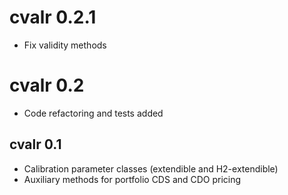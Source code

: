 # cvalr 0.2.1

- Fix validity methods

# cvalr 0.2

- Code refactoring and tests added

## cvalr 0.1

- Calibration parameter classes (extendible and H2-extendible)
- Auxiliary methods for portfolio CDS and CDO pricing
